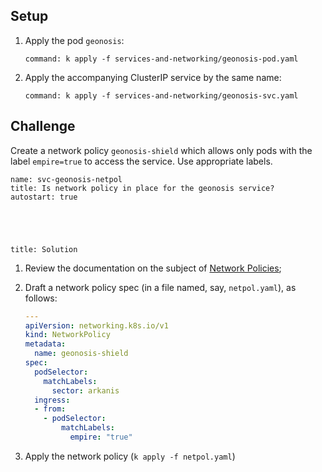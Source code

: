 
## Setup

1. Apply the pod `geonosis`:

    ```terminal:execute
    command: k apply -f services-and-networking/geonosis-pod.yaml
    ```

1. Apply the accompanying ClusterIP service by the same name:

    ```terminal:execute
    command: k apply -f services-and-networking/geonosis-svc.yaml
    ```

## Challenge

Create a network policy `geonosis-shield` which allows only pods with the label `empire=true` to access the service. Use appropriate labels.

```examiner:execute-test
name: svc-geonosis-netpol
title: Is network policy in place for the geonosis service?
autostart: true
```

<div style="margin-top: 5em;"></div>

```section:begin
title: Solution
```

1. Review the documentation on the subject of [Network Policies](https://kubernetes.io/docs/concepts/services-networking/network-policies/);

1. Draft a network policy spec (in a file named, say, `netpol.yaml`), as follows:

    ```yaml
    ---
    apiVersion: networking.k8s.io/v1
    kind: NetworkPolicy
    metadata:
      name: geonosis-shield
    spec:
      podSelector:
        matchLabels:
          sector: arkanis
      ingress:
      - from:
        - podSelector:
            matchLabels:
              empire: "true"
    ```

1. Apply the network policy (`k apply -f netpol.yaml`)

```section:end
```
